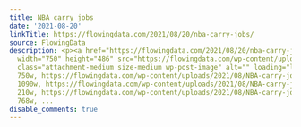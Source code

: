 ```yaml
---
title: NBA carry jobs
date: '2021-08-20'
linkTitle: https://flowingdata.com/2021/08/20/nba-carry-jobs/
source: FlowingData
description: <p><a href="https://flowingdata.com/2021/08/20/nba-carry-jobs/"><img
  width="750" height="486" src="https://flowingdata.com/wp-content/uploads/2021/08/NBA-carry-jobs-750x486.png"
  class="attachment-medium size-medium wp-post-image" alt="" loading="lazy" srcset="https://flowingdata.com/wp-content/uploads/2021/08/NBA-carry-jobs-750x486.png
  750w, https://flowingdata.com/wp-content/uploads/2021/08/NBA-carry-jobs-1090x706.png
  1090w, https://flowingdata.com/wp-content/uploads/2021/08/NBA-carry-jobs-210x136.png
  210w, https://flowingdata.com/wp-content/uploads/2021/08/NBA-carry-jobs-768x498.png
  768w, ...
disable_comments: true
---
```

<p><a href="https://flowingdata.com/2021/08/20/nba-carry-jobs/"><img width="750" height="486" src="https://flowingdata.com/wp-content/uploads/2021/08/NBA-carry-jobs-750x486.png" class="attachment-medium size-medium wp-post-image" alt="" loading="lazy" srcset="https://flowingdata.com/wp-content/uploads/2021/08/NBA-carry-jobs-750x486.png 750w, https://flowingdata.com/wp-content/uploads/2021/08/NBA-carry-jobs-1090x706.png 1090w, https://flowingdata.com/wp-content/uploads/2021/08/NBA-carry-jobs-210x136.png 210w, https://flowingdata.com/wp-content/uploads/2021/08/NBA-carry-jobs-768x498.png 768w, ...
